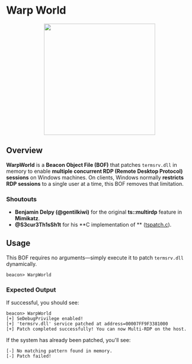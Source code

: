 
# Warp World 

<p align="center">
  <img src="https://cards.scryfall.io/large/front/1/e/1e1a5e62-9170-4117-ae38-761293b11de4.jpg?1599765093" 
       width="300" 
</p>

## Overview

**WarpWorld** is a **Beacon Object File (BOF)** that patches `termsrv.dll` in memory to enable **multiple concurrent RDP (Remote Desktop Protocol) sessions** on Windows machines. On clients, Windows normally **restricts RDP sessions** to a single user at a time, this BOF removes that limitation.



### Shoutouts
- **Benjamin Delpy (@gentilkiwi)** for the original **ts::multirdp** feature in **Mimikatz**.  
- **@S3cur3Th1sSh1t** for his **C implementation of ** ([tspatch.c](https://gist.github.com/S3cur3Th1sSh1t/8294ec59d1ef38cba661697edcfacb9b)).  

##  Usage

This BOF requires no arguments—simply execute it to patch `termsrv.dll` dynamically.

```plaintext
beacon> WarpWorld
```

###  Expected Output

If successful, you should see:
```
beacon> WarpWorld
[+] SeDebugPrivilege enabled!
[+] 'termsrv.dll' service patched at address=00007FF9F3381000
[+] Patch completed successfully! You can now Multi-RDP on the host.
```
If the system has already been patched, you'll see:
```
[-] No matching pattern found in memory.
[-] Patch failed!
```
